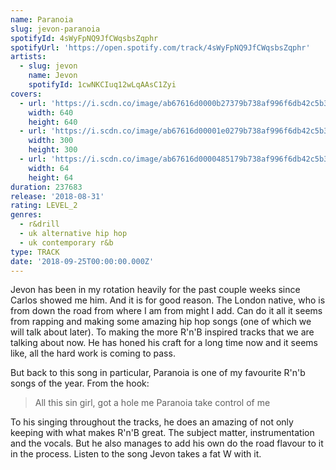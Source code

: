 ```yaml
---
name: Paranoia
slug: jevon-paranoia
spotifyId: 4sWyFpNQ9JfCWqsbsZqphr
spotifyUrl: 'https://open.spotify.com/track/4sWyFpNQ9JfCWqsbsZqphr'
artists:
  - slug: jevon
    name: Jevon
    spotifyId: 1cwNKCIuq12wLqAAsC1Zyi
covers:
  - url: 'https://i.scdn.co/image/ab67616d0000b27379b738af996f6db42c5b3774'
    width: 640
    height: 640
  - url: 'https://i.scdn.co/image/ab67616d00001e0279b738af996f6db42c5b3774'
    width: 300
    height: 300
  - url: 'https://i.scdn.co/image/ab67616d0000485179b738af996f6db42c5b3774'
    width: 64
    height: 64
duration: 237683
release: '2018-08-31'
rating: LEVEL_2
genres:
  - r&drill
  - uk alternative hip hop
  - uk contemporary r&b
type: TRACK
date: '2018-09-25T00:00:00.000Z'
---
```

Jevon has been in my rotation heavily for the past couple weeks since Carlos showed me him.
And it is for good reason. The London native, who is from down the road from where I am from
might I add. Can do it all it seems from rapping and making some amazing hip hop songs
(one of which we will talk about later). To making the more R'n'B inspired tracks that we
are talking about now. He has honed his craft for a long time now and it seems like, all
the hard work is coming to pass.

But back to this song in particular, Paranoia is one of my favourite R'n'b songs of the year.
From the hook:

> All this sin girl, got a hole me
> Paranoia take control of me

To his singing throughout the tracks, he does an amazing of not only keeping with what
makes R'n'B great. The subject matter, instrumentation and the vocals. But he also manages
to add his own do the road flavour to it in the process. Listen to the song Jevon takes a
fat W with it.

